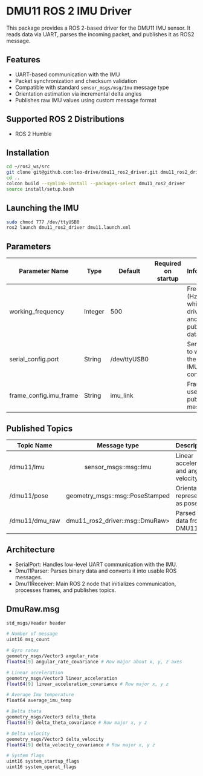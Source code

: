 # DMU11 ROS 2 IMU Driver

This package provides a ROS 2-based driver for the DMU11 IMU sensor. It reads data via UART, parses the incoming packet, and publishes it as ROS2 message.

## Features

- UART-based communication with the IMU
- Packet synchronization and checksum validation
- Compatible with standard `sensor_msgs/msg/Imu` message type
- Orientation estimation via incremental delta angles
- Publishes raw IMU values using custom message format

## Supported ROS 2 Distributions

- ROS 2 Humble

## Installation

```bash
cd ~/ros2_ws/src
git clone git@github.com:leo-drive/dmu11_ros2_driver.git dmu11_ros2_driver
cd ..
colcon build --symlink-install --packages-select dmu11_ros2_driver
source install/setup.bash
```

## Launching the IMU

```bash
sudo chmod 777 /dev/ttyUSB0
ros2 launch dmu11_ros2_driver dmu11.launch.xml
```

## Parameters

| Parameter Name        | Type    | Default       | Required on startup | Information                                                      |
|-----------------------|---------|---------------|----------------------|------------------------------------------------------------------|
| working_frequency     | Integer | 500           |                      | Frequency (Hz) at which the driver reads and publishes data.     |
| serial_config.port    | String  | /dev/ttyUSB0  |                      | Serial port to which the DMU11 IMU is connected.                 |
| frame_config.imu_frame| String  | imu_link      |                      | Frame ID used in the published messages.                         |


## Published Topics

| Topic Name | Message type | Description |
|----------|:----------:|:----------|
| /dmu11/Imu | sensor_msgs::msg::Imu  | Linear acceleration and angular velocity |
| /dmu11/pose | geometry_msgs::msg::PoseStamped  | Orientation represented as pose |
| /dmu11/dmu_raw | dmu11_ros2_driver::msg::DmuRaw> | Parsed raw data from DMU11 |

## Architecture

- SerialPort: Handles low-level UART communication with the IMU.
- Dmu11Parser: Parses binary data and converts it into usable ROS messages.
- Dmu11Receiver: Main ROS 2 node that initializes communication, processes frames, and publishes topics.

## DmuRaw.msg

```bash
std_msgs/Header header

# Number of message
uint16 msg_count

# Gyro rates
geometry_msgs/Vector3 angular_rate
float64[9] angular_rate_covariance # Row major about x, y, z axes

# Linear acceleration
geometry_msgs/Vector3 linear_acceleration
float64[9] linear_acceleration_covariance # Row major x, y z

# Average Imu temperature
float64 average_imu_temp

# Delta theta
geometry_msgs/Vector3 delta_theta
float64[9] delta_theta_covariance # Row major x, y z

# Delta velocity
geometry_msgs/Vector3 delta_velocity
float64[9] delta_velocity_covariance # Row major x, y z

# System flags
uint16 system_startup_flags
uint16 system_operat_flags
```
